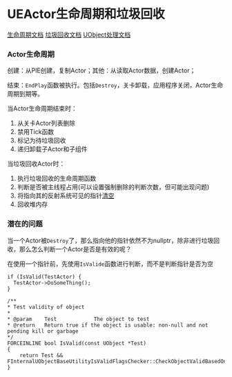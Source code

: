 # UEActor生命周期和垃圾回收

[生命周期文档](https://dev.epicgames.com/documentation/zh-cn/unreal-engine/unreal-engine-actor-lifecycle#actor%E7%94%9F%E5%91%BD%E5%91%A8%E6%9C%9F%E7%BB%88%E7%82%B9)
[垃圾回收文档](https://dev.epicgames.com/documentation/zh-cn/unreal-engine/garbage-collection-settings-in-the-unreal-engine-project-settings)
[UObject处理文档](https://dev.epicgames.com/documentation/zh-cn/unreal-engine/unreal-object-handling-in-unreal-engine)

### Actor生命周期

创建：从PIE创建，复制Actor；其他：从读取Actor数据，创建Actor；

结束：``EndPlay``函数被执行。包括``Destroy``，关卡卸载，应用程序关闭，Actor生命周期到期等。

当Actor生命周期结束时：
1. 从关卡Actor列表删除
2. 禁用Tick函数
3. 标记为待垃圾回收
4. 递归卸载子Actor和子组件

当垃圾回收Actor时：
1. 执行垃圾回收的生命周期函数
2. 判断是否被主线程占用(可以设置强制删除的判断次数，但可能出现问题)
3. 将指向其的反射系统可见的指针[清空](https://dev.epicgames.com/documentation/zh-cn/unreal-engine/unreal-object-handling-in-unreal-engine)
4. 回收堆内存

### 潜在的问题

当一个Actor被``Destroy``了，那么指向他的指针依然不为nullptr，除非进行垃圾回收，那么怎么判断一个Actor是否是有效的呢？

在使用一个指针前，先使用``IsValide``函数进行判断，而不是判断指针是否为空



```
if (IsValid(TestActor) {
  TestActor->DoSomeThing();
}

/**
* Test validity of object
*
* @param	Test			The object to test
* @return	Return true if the object is usable: non-null and not pending kill or garbage
*/
FORCEINLINE bool IsValid(const UObject *Test)
{
	return Test && FInternalUObjectBaseUtilityIsValidFlagsChecker::CheckObjectValidBasedOnItsFlags(Test);
}
```


